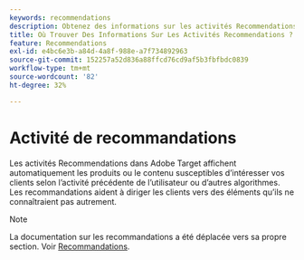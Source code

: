```yaml
---
keywords: recommendations
description: Obtenez des informations sur les activités Recommendations dans Adobe  [!DNL Target] qui affichent automatiquement les produits ou le contenu susceptibles d’intéresser vos clients en fonction des activités passées des utilisateurs.
title: Où Trouver Des Informations Sur Les Activités Recommendations ?
feature: Recommendations
exl-id: e4bc6e3b-a84d-4a8f-988e-a7f734892963
source-git-commit: 152257a52d836a88ffcd76cd9af5b3fbfbdc0839
workflow-type: tm+mt
source-wordcount: '82'
ht-degree: 32%

---
```


# Activité de recommandations

Les activités Recommendations dans Adobe Target affichent automatiquement les produits ou le contenu susceptibles d’intéresser vos clients selon l’activité précédente de l’utilisateur ou d’autres algorithmes. Les recommandations aident à diriger les clients vers des éléments qu’ils ne connaîtraient pas autrement.

>[!NOTE]
>
>La documentation sur les recommandations a été déplacée vers sa propre section. Voir [Recommandations](/help/main/c-recommendations/recommendations.md#concept_7556C8A4543942F2A77B13A29339C0C0).
